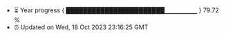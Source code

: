 - ⏳ Year progress { ███████████████████████▁▁▁▁▁▁▁ } 79.72 %
- ⏰ Updated on Wed, 18 Oct 2023 23:16:25 GMT


